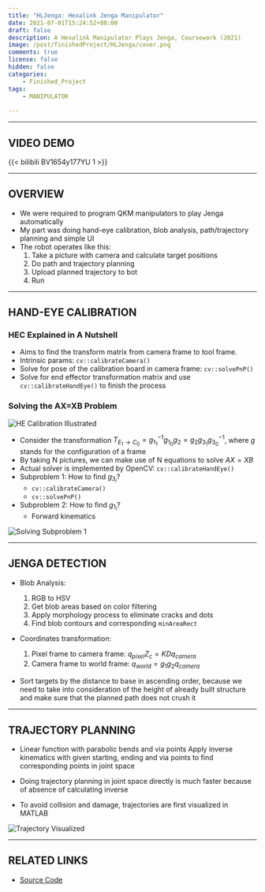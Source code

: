 ```yaml
---
title: "HLJenga: Hexalink Jenga Manipulator"
date: 2021-07-01T15:24:52+08:00
draft: false
description: A Hexalink Manipulator Plays Jenga, Coursework (2021)
image: /post/finishedProject/HLJenga/cover.png
comments: true
license: false
hidden: false
categories:
    - Finished_Project
tags:
    - MANIPULATOR
     
---
```


---
## VIDEO DEMO

{{< bilibili BV1654y177YU 1 >}}

---
## OVERVIEW

* We were required to program QKM manipulators to play Jenga automatically
* My part was doing hand-eye calibration, blob analysis, path/trajectory planning and simple UI
* The robot operates like this:
    1. Take a picture with camera and calculate target positions
    2. Do path and trajectory planning
    3. Upload planned trajectory to bot
    4. Run

---
## HAND-EYE CALIBRATION

### HEC Explained in A Nutshell

* Aims to find the transform matrix from camera frame to tool frame.
* Intrinsic params: `cv::calibrateCamera()`
* Solve for pose of the calibration board in camera frame: `cv::solvePnP()`
* Solve for end effector transformation matrix and use `cv::calibrateHandEye()` to finish the process

### Solving the AX=XB Problem

![HE Calibration Illustrated](/post/finishedProject/HLJenga/HECProcess.png)

* Consider the transformation $T_{E_1 \rightarrow C_0}=g_{1_1}^{-1}g_{1_0}g_2=g_2g_{3_1}g_{3_0}^{-1}$, where $g$ stands for the configuration of a frame
* By taking N pictures, we can make use of N equations to solve $AX=XB$
* Actual solver is implemented by OpenCV: `cv::calibrateHandEye()`
* Subproblem 1: How to find $g_{3_i }$?
  * `cv::calibrateCamera()`
  * `cv::solvePnP()`
* Subproblem 2: How to find $g_{1_i }$?
  * Forward kinematics

![Solving Subproblem 1](/post/finishedProject/HLJenga/subp1.png)

---
## JENGA DETECTION

* Blob Analysis:
    1. RGB to HSV
    2. Get blob areas based on color filtering
    3. Apply morphology process to eliminate cracks and dots
    4. Find blob contours and corresponding `minAreaRect`

* Coordinates transformation:
    1. Pixel frame to camera frame: $q_{pixel}Z_c=KDq_{camera}$
    2. Camera frame to world frame: $q_{world}=g_1g_2q_{camera}$

* Sort targets by the distance to base in ascending order, because we need to take into consideration of the height of already built structure and make sure that the planned path does not crush it

---
## TRAJECTORY PLANNING

* Linear function with parabolic bends and via points
Apply inverse kinematics with given starting, ending and via points to find corresponding points in joint space

* Doing trajectory planning in joint space directly is much faster because of absence of calculating inverse

* To avoid collision and damage, trajectories are first visualized in MATLAB

![Trajectory Visualized](/post/finishedProject/HLJenga/traj.png)

---
## RELATED LINKS

* [Source Code](https://github.com/TANGBEN7/HLJenga)